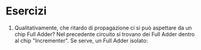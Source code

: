 # Esercizi
1. Qualitativamente, che ritardo di propagazione ci si può aspettare da un chip Full Adder? Nel precedente circuito si trovano dei Full Adder dentro al chip "Incrementer". Se serve, un Full Adder isolato:

<div id="sheas_container_fulladder"><div style="width:100%; height:100%"><div class="loader"></div></div></div>

2. Il ritardo di propagazione dell'Incrementer cambia a seconda dell'input? Se si perchè?
